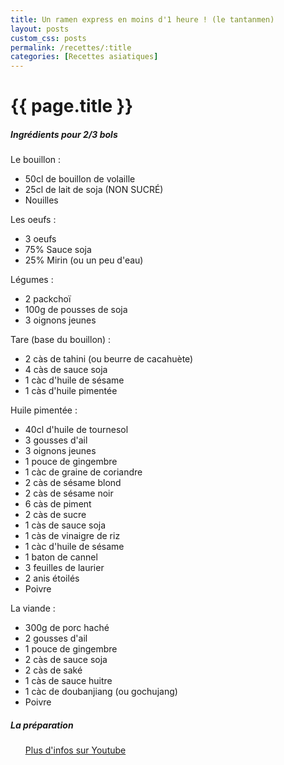 ```yaml
---
title: Un ramen express en moins d'1 heure ! (le tantanmen)
layout: posts
custom_css: posts
permalink: /recettes/:title
categories: [Recettes asiatiques]
---
```


# {{ page.title }}

##### Ingrédients pour 2/3 bols

Le bouillon :
- 50cl de bouillon de volaille
- 25cl de lait de soja (NON SUCRÉ)
- Nouilles

Les oeufs : 
- 3 oeufs
- 75% Sauce soja
- 25% Mirin (ou un peu d'eau)

Légumes : 
- 2 packchoï
- 100g de pousses de soja
- 3 oignons jeunes

Tare (base du bouillon) : 
- 2 càs de tahini (ou beurre de cacahuète)
- 4 càs de sauce soja
- 1 càc d'huile de sésame
- 1 càs d'huile pimentée

Huile pimentée : 
- 40cl d'huile de tournesol
- 3 gousses d'ail
- 3 oignons jeunes
- 1 pouce de gingembre
- 1 càc de graine de coriandre
- 2 càs de sésame blond
- 2 càs de sésame noir
- 6 càs de piment 
- 2 càs de sucre
- 1 càs de sauce soja
- 1 càs de vinaigre de riz
- 1 càc d'huile de sésame
- 1 baton de cannel
- 3 feuilles de laurier
- 2 anis étoilés
- Poivre

La viande : 
- 300g de porc haché
- 2 gousses d'ail
- 1 pouce de gingembre
- 2 càs de sauce soja
- 2 càs de saké
- 1 càs de sauce huitre
- 1 càc de doubanjiang (ou gochujang)
- Poivre

##### La préparation

<ul id="prepa">

<section id="categories" markdown="1">

[Plus d'infos sur Youtube](https://www.youtube.com/watch?v=jrJ_ATHYSAM&list=PLy-febpd4h2wh38gNVMgva_0HMbsF9Qy3&index=2&t=174s&ab_channel=Whoogy%CC%81s)

</section>

</ul>